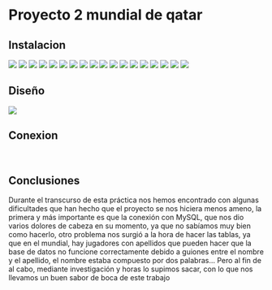# Proyecto 2 mundial de qatar


## Instalacion
![](Fotos/Instalacion(1).png)
![](Fotos/Instalacion(2).png)
![](Fotos/Instalacion(3).png)
![](Fotos/Instalacion(4).png)
![](Fotos/Instalacion(5).png)
![](Fotos/Instalacion(6).png)
![](Fotos/Instalacion(7).png)
![](Fotos/Instalacion(8).png)
![](Fotos/Instalacion(9).png)
![](Fotos/Instalacion(10).png)
![](Fotos/Instalacion(11).png)
![](Fotos/Instalacion(12).png)
![](Fotos/Instalacion(13).png)
![](Fotos/Instalacion(14).png)
![](Fotos/Instalacion(15).png)
![](Fotos/Instalacion(16).png)
![](Fotos/Instalacion(17).png)
![](Fotos/Instalacion(18).png)
## Diseño
![](Fotos/1-diseño.png)
## Conexion 
![]()
![]()
![]()
![]()
![]()
![]()
![]()
![]()
![]()


## Conclusiones

Durante el transcurso de esta práctica nos hemos encontrado con algunas dificultades que han hecho que el proyecto se nos hiciera menos ameno, la primera y más importante es que la conexión con MySQL, que nos dio varios dolores de cabeza en su momento, ya que no sabíamos muy bien como hacerlo, otro problema nos surgió a la hora de hacer las tablas, ya que en el mundial, hay jugadores con apellidos que pueden hacer que la base de datos no funcione correctamente debido a guiones entre el nombre y el apellido, el nombre estaba compuesto por dos palabras...
Pero al fin de al cabo, mediante investigación y horas lo supimos sacar, con lo que nos llevamos un buen sabor de boca de este trabajo
